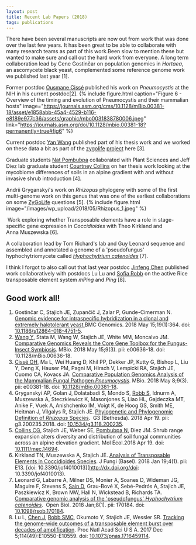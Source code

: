 ```yaml
---
layout: post
title: Recent Lab Papers (2018)
tags: publications
---
```

There have been several manuscripts are now out from work that was done over the last few years. It has been great to be able to collaborate with many research teams as part of this work.Been slow to mention these but wanted to make sure and call out the hard work from everyone. A long term collaboration lead by Cene Gostinčar on population genomics in _Hortaea_, an ascomycete black yeast, complemented some reference genome work we published last year [1]. 

Former postdoc [Ousmane Cissé](/members/ousmane-cisse) published his work on _Pneumocystis_ at the NIH in his current postdoc[2].
{%
  include figure.html
  caption="Figure 6 - Overview of the timing and evolution of Pneumocystis and their mammalian hosts"
  image="https://journals.asm.org/cms/10.1128/mBio.00381-18/asset/e1858abb-45a4-4529-b116-e8189e977c36/assets/graphic/mbo0031838780006.jpeg"
  link="https://journals.asm.org/doi/10.1128/mbio.00381-18?permanently=true#fig6"
%}

Current postdoc [Yan Wang](/members/yan-wang) published part of his thesis work and we worked on these data a bit as part of the [zygolife](http://zygolife.org/) [project](/home/2018/04/zygolife-visitors/) here [3]. 

Graduate students [Nat Pombubpa](/members/nuttapon-pombubpa) collaborated with Plant Sciences and Jeff Diez lab graduate student [Courtney Collins](https://courtneygcollins.weebly.com) on her thesis work looking at the mycobiome differences of soils in an alpine gradient with and without invasive shrub introduction [4]. 

Andrii Gryganskyi's work on _Rhizopus_ phylogeny with some of the first multi-genome work on this genus that was one of the earliest collaborations on some [ZyGoLife](http://zygolife.org) questions [5].
{%
  include figure.html
  image="/images/wp_upload/2018/05/Rhizopus_1.jpeg"
%}

 Work exploring whether Transposable elements have a role in stage-specific gene expression in _Coccidioides_ with Theo Kirkland and Anna Muszewska [6]. 

A collaboration lead by Tom Richard's lab and Guy Leonard sequence and assembled and annotated a genome of a 'pseudofungus' hyphochytriomycete called _[Hyphochytrium catenoides](https://www.ncbi.nlm.nih.gov/pubmed/29321239)_ [7].

I think I forgot to also call out that last year postdoc [Jinfeng Chen](/members/jinfeng-chen) published work collaboratively with postdocs Lu Lu and [Sofia Robb](/members/sofia-robb) on the active Rice transposable element system _mPing_ and _Ping_ [8].

## Good work all!

1. Gostinčar C, Stajich JE, Zupančič J, Zalar P, Gunde-Cimerman N. [Genomic evidence for intraspecific hybridization in a clonal and extremely halotolerant yeast.](https://www.ncbi.nlm.nih.gov/pubmed/29764372)BMC Genomics. 2018 May 15;19(1):364. doi: [10.1186/s12864-018-4751-5](http://dx.doi.org/10.1186/s12864-018-4751-5).
2. [Wang Y,](/members/yan-wang/) Stata M, Wang W, Stajich JE, White MM, Moncalvo JM. [Comparative Genomics Reveals the Core Gene Toolbox for the Fungus-Insect Symbiosis](https://www.ncbi.nlm.nih.gov/pubmed/29764946). MBio. 2018 May 15;9(3). pii: e00636-18. doi: 10.1128/mBio.00636-18.
3. [Cissé OH](/members/ousmane-cisse/), Ma L, Wei Huang D, Khil PP, Dekker JP, Kutty G, Bishop L, Liu Y, Deng X, Hauser PM, Pagni M, Hirsch V, Lempicki RA, Stajich JE, Cuomo CA, Kovacs JA. [Comparative Population Genomics Analysis of the Mammalian Fungal Pathogen _Pneumocystis_](https://www.ncbi.nlm.nih.gov/pubmed/29739910). MBio. 2018 May 8;9(3). pii: e00381-18. doi: [10.1128/mBio.00381-18](http://dx.doi.org/10.1128/mBio.00381-18).
4. Gryganskyi AP, Golan J, Dolatabadi S, Mondo S, [Robb S](/members/sofia-robb/), Idnurm A, Muszewska A, Steczkiewicz K, Masonjones S, Liao HL, Gajdeczka MT, Anike F, Vuek A, Anishchenko IM, Voigt K, de Hoog GS, Smith ME, Heitman J, Vilgalys R, Stajich JE. [Phylogenetic and Phylogenomic Definition of _Rhizopus_ Species](https://www.ncbi.nlm.nih.gov/pubmed/29674435).  G3 (Bethesda). 2018 Apr 19. pii: g3.200235.2018. doi: [10.1534/g3.118.200235](http://dx.doi.org/10.1534/g3.118.200235).
5. [Collins CG](https://courtneygcollins.weebly.com/), Stajich JE, Weber SE, [Pombubpa N](/members/nuttapon-pombubpa/), Diez JM. Shrub range expansion alters diversity and distribution of soil fungal communities across an alpine elevation gradient. Mol Ecol.2018 Apr 19. doi: [10.1111/mec.14694](http://dx.doi.org/10.1111/mec.14694).
6. Kirkland TN, Muszewska A, Stajich JE. [Analysis of Transposable Elements in Coccidioides Species](https://www.ncbi.nlm.nih.gov/pubmed/29371508). J Fungi (Basel). 2018 Jan 19;4(1). pii: E13. [doi: 10.3390/jof4010013](http://dx.doi.org/doi: 10.3390/jof4010013).
7. Leonard G, Labarre A, Milner DS, Monier A, Soanes D, Wideman JG, Maguire F, Stevens S, [Sain D](/members/divya-sain/), Grau-Bové X, Sebé-Pedrós A, Stajich JE, Paszkiewicz K, Brown MW, Hall N, Wickstead B, Richards TA. [Comparative genomic analysis of the 'pseudofungus' _Hyphochytrium catenoides_](https://www.ncbi.nlm.nih.gov/pubmed/29321239).  Open Biol. 2018 Jan;8(1). pii: 170184. doi: [10.1098/rsob.170184](http://dx.doi.org/10.1098/rsob.170184).
8. Lu L, [Chen J](/members/jinfeng-chen/), [Robb SMC](/members/sofia-robb/), Okumoto Y, Stajich JE, Wessler SR. [Tracking the genome-wide outcomes of a transposable element burst over decades of amplification](https://www.ncbi.nlm.nih.gov/pubmed/29158416). Proc Natl Acad Sci U S A. 2017 Dec 5;114(49):E10550-E10559. doi: [10.1073/pnas.1716459114](http://dx.doi.org/10.1073/pnas.1716459114).
